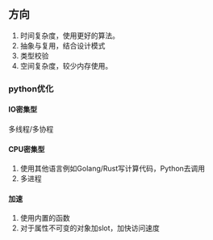 ## 方向
1. 时间复杂度，使用更好的算法。
2. 抽象与复用，结合设计模式
3. 类型校验
4. 空间复杂度，较少内存使用。


### python优化
#### IO密集型

多线程/多协程

#### CPU密集型

1. 使用其他语言例如Golang/Rust写计算代码，Python去调用
2. 多进程

#### 加速

1. 使用内置的函数
2. 对于属性不可变的对象加slot，加快访问速度
